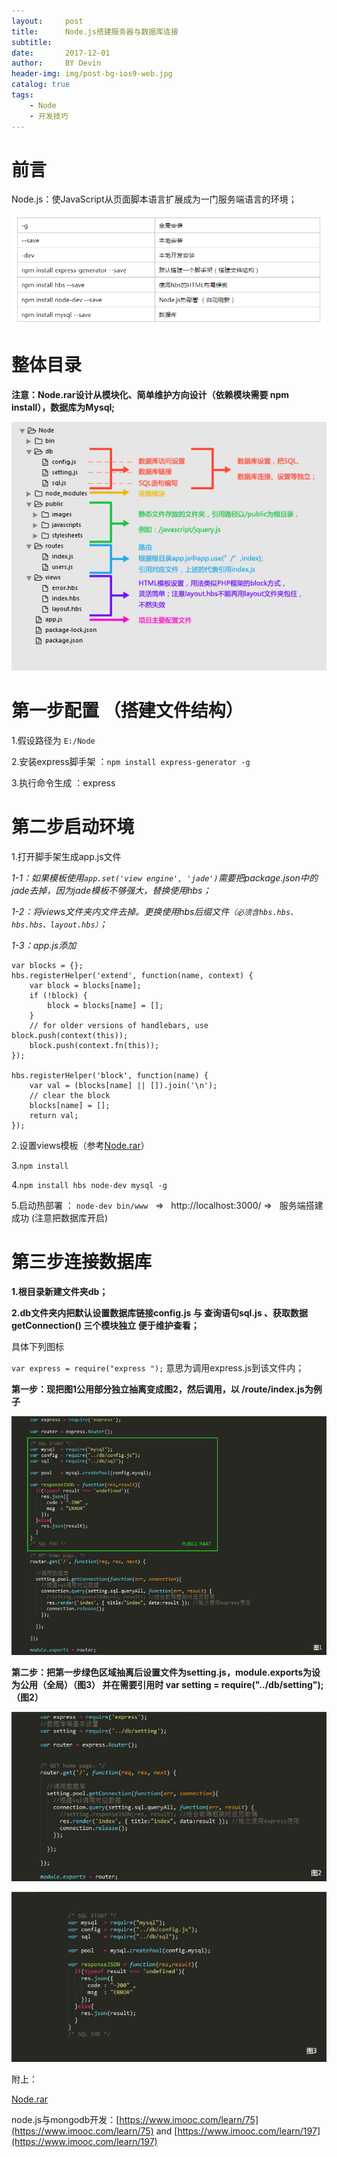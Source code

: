 ```yaml
---
layout:     post
title:      Node.js搭建服务器与数据库连接
subtitle:   
date:       2017-12-01
author:     BY Devin
header-img: img/post-bg-ios9-web.jpg
catalog: true
tags:
    - Node
    - 开发技巧
---
```


# 前言

Node.js：使JavaScript从页面脚本语言扩展成为一门服务端语言的环境；


![](/img/pubilc/node-1.jpg)

# 整体目录

**注意：Node.rar设计从模块化、简单维护方向设计（依赖模块需要 npm install），数据库为Mysql;**

![](/img/pubilc/node-5.jpg)

# 第一步配置 （搭建文件结构）

   1.假设路径为 `E:/Node`

   2.安装express脚手架 ：`npm install express-generator -g`

   3.执行命令生成          ：express

# 第二步启动环境

   1.打开脚手架生成app.js文件

   *1-1：如果模板使用`app.set('view engine', 'jade')`需要把package.json中的jade去掉，因为jade模板不够强大，替换使用hbs；*
   
   *1-2：将views文件夹内文件去掉。更换使用hbs后缀文件`（必须含hbs.hbs、hbs.hbs、layout.hbs）`；*
   
   *1-3：app.js添加*

```
var blocks = {};
hbs.registerHelper('extend', function(name, context) {
    var block = blocks[name];
    if (!block) {
        block = blocks[name] = [];
    }
    // for older versions of handlebars, use block.push(context(this));
    block.push(context.fn(this)); 
});

hbs.registerHelper('block', function(name) {
    var val = (blocks[name] || []).join('\n');
    // clear the block
    blocks[name] = [];
    return val;
});
```

2.设置views模板（参考[Node.rar](/img/pubilc/Node.rar)）
    
3.`npm install` 
    
4.`npm install hbs node-dev mysql -g`
    
5.启动热部署 ： `node-dev bin/www`   =>   http://localhost:3000/  =>   服务端搭建成功 (注意把数据库开启)

# 第三步连接数据库

**1.根目录新建文件夹db；**

**2.db文件夹内把默认设置数据库链接config.js 与 查询语句sql.js 、获取数据 getConnection() 三个模块独立 便于维护查看；**

具体下列图标

`var express = require("express ");`  意思为调用express.js到该文件内；

**第一步：现把图1公用部分独立抽离变成图2，然后调用，以 /route/index.js为例子**


![](/img/pubilc/node-2.jpg)


**第二步：把第一步绿色区域抽离后设置文件为setting.js，module.exports为设为公用（全局）（图3）
并在需要引用时 var setting = require("../db/setting");（图2）**


![](/img/pubilc/node-3.jpg)


![](/img/pubilc/node-4.jpg)

附上：

[Node.rar](/img/pubilc/Node.rar)

node.js与mongodb开发：[https://www.imooc.com/learn/75](https://www.imooc.com/learn/75) and [https://www.imooc.com/learn/197](https://www.imooc.com/learn/197)

